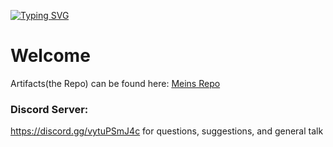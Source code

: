 <a href="https://git.io/typing-svg"><img src="https://readme-typing-svg.demolab.com?font=Fira+Code&pause=500&color=01838D&repeat=true&width=435&lines=Hi+there.;Feel+free+to+explore+my+repos!;%EF%BF%B0;%EF%BF%B0;%EF%BF%B0" alt="Typing SVG" /></a>

# Welcome

Artifacts(the Repo) can be found here: [Meins Repo](http://repo.etwas--anders.de:8081)

### Discord Server:
https://discord.gg/vytuPSmJ4c 
for questions, suggestions, and general talk
